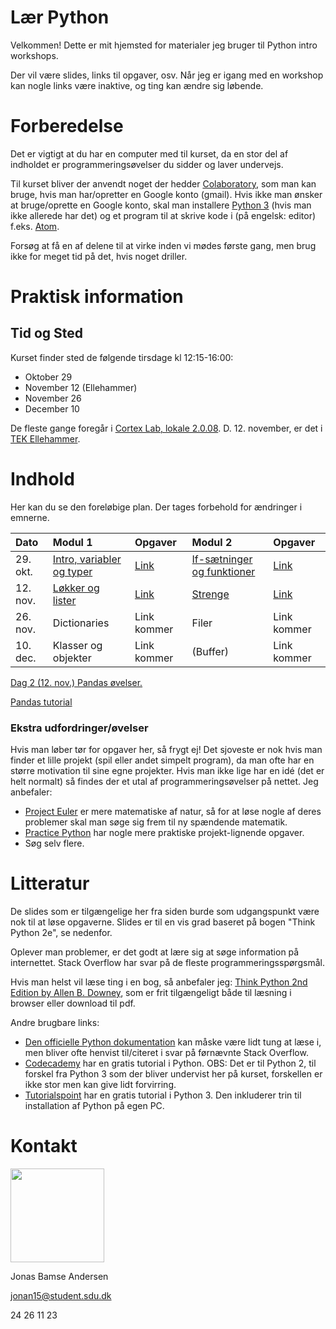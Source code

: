 # Lær Python
Velkommen! 
Dette er mit hjemsted for materialer jeg bruger til Python intro workshops.

Der vil være slides, links til opgaver, osv. Når jeg er igang med en workshop kan nogle links være inaktive, og ting kan ændre sig løbende.

# Forberedelse
Det er vigtigt at du har en computer med til kurset, da en stor del af indholdet er programmeringsøvelser du sidder og laver undervejs. 

Til kurset bliver der anvendt noget der hedder [Colaboratory](https://colab.research.google.com/), som man kan bruge, hvis man har/opretter en Google konto (gmail).
Hvis ikke man ønsker at bruge/oprette en Google konto, skal man installere [Python 3](https://www.python.org/downloads/) (hvis man ikke allerede har det) og et program til at skrive kode i (på engelsk: editor) f.eks. [Atom](https://atom.io/).

Forsøg at få en af delene til at virke inden vi mødes første gang, men brug ikke for meget tid på det, hvis noget driller.

# Praktisk information
## Tid og Sted
Kurset finder sted de følgende tirsdage kl 12:15-16:00:
* Oktober 29
* November 12 (Ellehammer)
* November 26
* December 10

De fleste gange foregår i [Cortex Lab, lokale 2.0.08](https://clients.mapsindoors.com/sdu/573f26e4bc1f571b08094312/details/5683d730423b7d1380c0da9f).
D. 12. november, er det i [TEK Ellehammer](https://clients.mapsindoors.com/sdu/573f26e4bc1f571b08094312/details/560156db423b7e2140a27614).


# Indhold
Her kan du se den foreløbige plan. Der tages forbehold for ændringer i emnerne. 

| Dato     | Modul 1                                                      | Opgaver                          | Modul 2                                                  | Opgaver                          |
| :---     | :---                                                         | :---                             | :---                                                     | :---                             |
| 29. okt. | [Intro, variabler og typer](intro_variable_typer_udtryk.pdf) | [Link](http://kortlink.dk/239ku) | [If-sætninger og funktioner](conditionals_functions.pdf) | [Link](http://kortlink.dk/239kv) |
| 12. nov. | [Løkker og lister](loops_lists.pdf)                          | [Link](http://kortlink.dk/23azz) | [Strenge](strings.pdf)                                   | [Link](http://kortlink.dk/23b22) |
| 26. nov. | Dictionaries                                                 | Link kommer                      | Filer                                                    | Link kommer                      |
| 10. dec. | Klasser og objekter                                          | Link kommer                      | (Buffer)                                                 | Link kommer                      |

[Dag 2 (12. nov.) Pandas øvelser.](https://kortlink.dk/23fqw)

[Pandas tutorial](http://www.gregreda.com/2013/10/26/working-with-pandas-dataframes/)

### Ekstra udfordringer/øvelser
Hvis man løber tør for opgaver her, så frygt ej! Det sjoveste er nok hvis man finder et lille projekt (spil eller andet simpelt program), da man ofte har en større motivation til sine egne projekter. Hvis man ikke lige har en idé (det er helt normalt) så findes der et utal af programmeringsøvelser på nettet. Jeg anbefaler:

* [Project Euler](https://projecteuler.net/) er mere matematiske af natur, så for at løse nogle af deres problemer skal man søge sig frem til ny spændende matematik.
* [Practice Python](https://www.practicepython.org/) har nogle mere praktiske projekt-lignende opgaver.
* Søg selv flere.


# Litteratur
De slides som er tilgængelige her fra siden burde som udgangspunkt være nok til at løse opgaverne. Slides er til en vis grad baseret på bogen "Think Python 2e", se nedenfor.

Oplever man problemer, er det godt at lære sig at søge information på internettet. Stack Overflow har svar på de fleste programmeringsspørgsmål.

Hvis man helst vil læse ting i en bog, så anbefaler jeg: [Think Python 2nd Edition by Allen B. Downey](https://greenteapress.com/wp/think-python-2e/), som er frit tilgængeligt både til læsning i browser eller download til pdf.

Andre brugbare links:
* [Den officielle Python dokumentation](https://docs.python.org/3/library/index.html) kan måske være lidt tung at læse i, men bliver ofte henvist til/citeret i svar på førnævnte Stack Overflow.
* [Codecademy](https://www.codecademy.com/learn/learn-python) har en gratis tutorial i Python. OBS: Det er til Python 2, til forskel fra Python 3 som der bliver undervist her på kurset, forskellen er ikke stor men kan give lidt forvirring.
* [Tutorialspoint](https://www.tutorialspoint.com/python) har en gratis tutorial i Python 3. Den inkluderer trin til installation af Python på egen PC.

# Kontakt
<img src="res/figs/bamse.jpg" width="150" height="150">

Jonas Bamse Andersen

jonan15@student.sdu.dk

24 26 11 23

